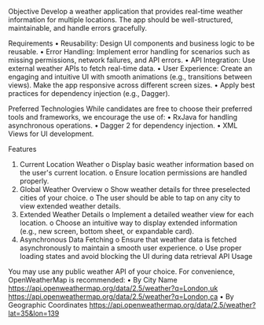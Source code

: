 Objective
Develop a weather application that provides real-time weather information for multiple locations. The
app should be well-structured, maintainable, and handle errors gracefully.

Requirements
	• Reusability: Design UI components and business logic to be reusable.
	• Error Handling: Implement error handling for scenarios such as missing permissions, network
failures, and API errors.
	• API Integration: Use external weather APIs to fetch real-time data.
	• User Experience: Create an engaging and intuitive UI with smooth animations (e.g.,
transitions between views). Make the app responsive across different screen sizes.
	• Apply best practices for dependency injection (e.g., Dagger).
 
Preferred Technologies
While candidates are free to choose their preferred tools and frameworks, we encourage the use of:
	• RxJava for handling asynchronous operations.
	• Dagger 2 for dependency injection.
	• XML Views for UI development.
 
Features
1. Current Location Weather
	o Display basic weather information based on the user's current location.
	o Ensure location permissions are handled properly.
2. Global Weather Overview
	o Show weather details for three preselected cities of your choice.
	o The user should be able to tap on any city to view extended weather details.
3. Extended Weather Details
	o Implement a detailed weather view for each location.
	o Choose an intuitive way to display extended information (e.g., new screen, bottom sheet, or expandable card).
4. Asynchronous Data Fetching
	o Ensure that weather data is fetched asynchronously to maintain a smooth user
experience.
	o Use proper loading states and avoid blocking the UI during data retrieval API Usage

You may use any public weather API of your choice. For convenience, OpenWeatherMap is recommended:
	• By City Name
		https://api.openweathermap.org/data/2.5/weather?q=London,uk
		https://api.openweathermap.org/data/2.5/weather?q=London,ca
	• By Geographic Coordinates
		https://api.openweathermap.org/data/2.5/weather?lat=35&lon=139 
